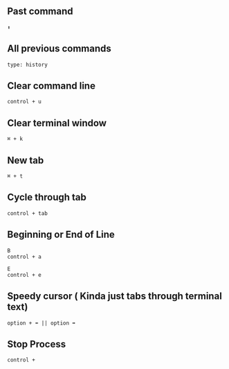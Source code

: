 ## Past command
```
⬆️
```

## All previous commands
```
type: history
```

## Clear command line

```
control + u
```

## Clear terminal window
```
⌘ + k
```

## New tab

```
⌘ + t
```

## Cycle through tab
```
control + tab
```

## Beginning or End of Line
```
B
control + a  

E
control + e
```


## Speedy cursor ( Kinda just tabs through terminal text)
```
option + ⬅️ || option ➡️
```

## Stop Process
```
control + 
```
